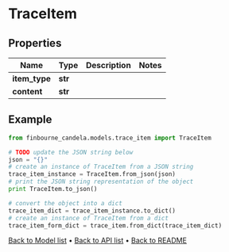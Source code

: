 # TraceItem


## Properties
Name | Type | Description | Notes
------------ | ------------- | ------------- | -------------
**item_type** | **str** |  | 
**content** | **str** |  | 

## Example

```python
from finbourne_candela.models.trace_item import TraceItem

# TODO update the JSON string below
json = "{}"
# create an instance of TraceItem from a JSON string
trace_item_instance = TraceItem.from_json(json)
# print the JSON string representation of the object
print TraceItem.to_json()

# convert the object into a dict
trace_item_dict = trace_item_instance.to_dict()
# create an instance of TraceItem from a dict
trace_item_form_dict = trace_item.from_dict(trace_item_dict)
```
[Back to Model list](../README.md#documentation-for-models) &#8226; [Back to API list](../README.md#documentation-for-api-endpoints) &#8226; [Back to README](../README.md)


